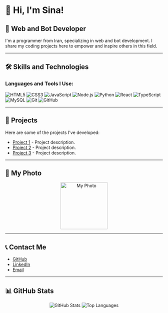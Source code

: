 # 👋 Hi, I'm Sina!

## 🚀 Web and Bot Developer

I'm a programmer from Iran, specializing in web and bot development. I share my coding projects here to empower and inspire others in this field.

---

## 🛠️ Skills and Technologies

### Languages and Tools I Use:
<p align="left">
    <img src="https://img.shields.io/badge/HTML5-E34F26?style=for-the-badge&logo=html5&logoColor=white" alt="HTML5" />
    <img src="https://img.shields.io/badge/CSS3-1572B6?style=for-the-badge&logo=css3&logoColor=white" alt="CSS3" />
    <img src="https://img.shields.io/badge/JavaScript-F7DF1E?style=for-the-badge&logo=javascript&logoColor=black" alt="JavaScript" />
    <img src="https://img.shields.io/badge/Node.js-339933?style=for-the-badge&logo=nodedotjs&logoColor=white" alt="Node.js" />
    <img src="https://img.shields.io/badge/Python-3776AB?style=for-the-badge&logo=python&logoColor=white" alt="Python" />
    <img src="https://img.shields.io/badge/React-61DAFB?style=for-the-badge&logo=react&logoColor=black" alt="React" />
    <img src="https://img.shields.io/badge/TypeScript-3178C6?style=for-the-badge&logo=typescript&logoColor=white" alt="TypeScript" />
    <img src="https://img.shields.io/badge/MySQL-4479A1?style=for-the-badge&logo=mysql&logoColor=white" alt="MySQL" />
    <img src="https://img.shields.io/badge/Git-F05032?style=for-the-badge&logo=git&logoColor=white" alt="Git" />
    <img src="https://img.shields.io/badge/GitHub-100000?style=for-the-badge&logo=github&logoColor=white" alt="GitHub" />
</p>

---

## 📂 Projects

Here are some of the projects I've developed:

- [Project 1](https://github.com/username/project1) - Project description.
- [Project 2](https://github.com/username/project2) - Project description.
- [Project 3](https://github.com/username/project3) - Project description.

---

## 📸 My Photo

<p align="center">
    <img src="https://via.placeholder.com/150](https://i.postimg.cc/qqhvB20v/z-1.png" alt="My Photo" width="150" />
</p>

---

## 📞 Contact Me

- [GitHub](https://github.com/username)
- [LinkedIn](https://linkedin.com/in/username)
- [Email](mailto:your-email@example.com)

---

## 📊 GitHub Stats

<p align="center">
    <img src="https://github-readme-stats.vercel.app/api?username=username&show_icons=true&theme=dark" alt="GitHub Stats" />
    <img src="https://github-readme-stats.vercel.app/api/top-langs/?username=username&layout=compact&theme=dark" alt="Top Languages" />
</p>
